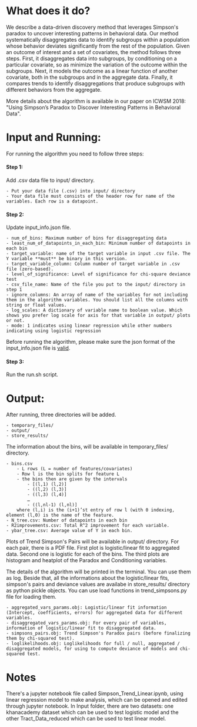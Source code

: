 # What does it do? 

We describe a data-driven discovery method that leverages Simpson's paradox to uncover interesting patterns in behavioral data. Our method systematically disaggregates data to identify subgroups within a population whose behavior deviates significantly from the rest of the population. 
Given an outcome of interest and a set of covariates, the method follows three steps. First, it disaggregates data into subgroups, by conditioning on a particular covariate, so as minimize the variation of the outcome within the subgroups. Next, it models the outcome as a linear function of another covariate, both in the subgroups and in the aggregate data. Finally, it compares trends to identify disaggregations that produce subgroups with different behaviors from the aggregate.

More details about the algorithm is available in our paper on ICWSM 2018: "Using Simpson’s Paradox to Discover Interesting Patterns in Behavioral Data".


# Input and Running: 
For running the algorithm you need to follow three steps:
#### Step 1: 
Add .csv data file to input/ directory.

	- Put your data file (.csv) into input/ directory
	- Your data file must consists of the header row for name of the variables. Each row is a datapoint.

#### Step 2: 
Update input_info.json file.

	- num_of_bins: Maximum number of bins for disaggregating data
	- least_num_of_datapoints_in_each_bin: Minimum number of datapoints in each bin
	- target_variable: name of the target variable in input .csv file. The Y variable **must** be binary in this version. 
	- target_variable_column: Column number of target variable in .csv file (zero-based).
	- level_of_significance: Level of significance for chi-square deviance test
	- csv_file_name: Name of the file you put to the input/ directory in step 1
	- ignore_columns: An array of name of the variables for not including them in the algorithm variables. You should list all the columns with string or float values.
	- log_scales: A dictionary of variable name to boolean value. Which shows you prefer log scale for axis for that variable in output/ plots or not. 
	- mode: 1 indicates using linear regression while other numbers indicating using logistic regression

Before running the algorithm, please make sure the json format of the input_info.json file is [valid](https://jsonformatter.curiousconcept.com/).

#### Step 3: 
Run the run.sh script.

# Output: 
After running, three directories will be added. 

	- temporary_files/
	- output/
	- store_results/

The information about the bins, will be available in temporary_files/ directory. 

	- bins.csv
	  	- L rows (L = number of features/covariates)
	  	- Row l is the bin splits for feature L
	  	- the bins then are given by the intervals
			- [(l,1) (l,2)]
			- ((l,2) (l,3)]
			- ((l,3) (l,4)]
			…
			- ((l,nl-1) (l,nl)]
	    where (l,i) is the (i+1)’st entry of row l (with 0 indexing, element (l,0) is the name of the feature.
	- N_tree.csv: Number of datapoints in each bin
	- R2improvements.csv: Total R^2 improvement for each variable. 
	- ybar_tree.csv: Average value of Y in each bin. 


Plots of Trend Simpson's Pairs will be available in output/ directory. For each pair, there is a PDF file. First plot is logistic/linear fit to aggregated data. Second one is logistic for each of the bins. The third plots are histogram and heatplot of the Paradox and Conditioning variables. 


The details of the algorithm will be printed in the terminal. You can use them as log. Beside that, all the informations about the logistic/linear fits, simpson's pairs and deviance values are availabe in store_results/ directory as python pickle objects. You can use load functions in trend_simpsons.py file for loading them. 

	- aggregated_vars_params.obj: Logistic/linear fit information (Intercept, coefficients, errors) for aggregated data for different variables.
	- disaggregated_vars_params.obj: For every pair of variables, information of logistic/linear fit to disaggregated data. 
	- simpsons_pairs.obj: Trend Simpson's Paradox pairs (before finalizing them by chi-squared test).
	- loglikelihoods.obj: Loglikelihoods for full / null, aggregated / disaggregated models, for using to compute deviance of models and chi-squared test. 

# Notes
There's a jupyter notebook file called Simpson_Trend_Linear.ipynb, using linear regression model to make analysis, which can be opened and edited through jupyter notebook.
In Input folder, there are two datasets: one khanacademy dataset which can be used to test logistic model and the other Tract_Data_reduced which can be used to test linear model.
